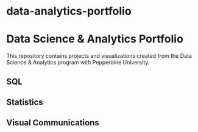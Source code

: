 # data-analytics-portfolio

# Data Science & Analytics Portfolio
This repository contains projects and visualizations created from the Data Science & Analytics program with Pepperdine University.

## SQL

## Statistics

## Visual Communications

